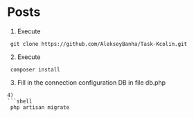 # Posts
1) Execute 
```shell   
 git clone https://github.com/AlekseyBanha/Task-Kcolin.git
```
2) Execute 
```shell   
 composer install
```
3) Fill in the connection configuration DB in file db.php
```
4) 
```shell   
 php artisan migrate
```

